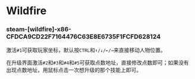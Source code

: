 # Wildfire

### steam-[wildfire]-x86-CFDCA9CD22F7164476C63E8E6735F1FCFD628124
激活`#1`可获取玩家坐标，默认按`CTRL`和`↑/↓/←/→`来直接移动人物位置。

在升级界面激活`#2`和`#3`和`#4`和`#5`可获取点数地址，直接修改点数即可；如果没有出现点数地址，用鼠标点击一次想升级的那个技能上即可。